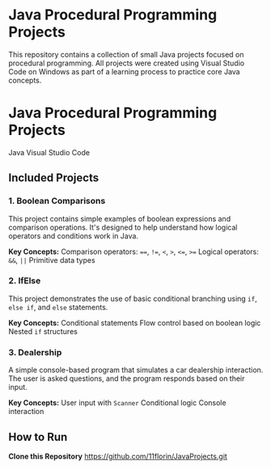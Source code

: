 # Java Procedural Programming Projects

This repository contains a collection of small Java projects focused on procedural programming. All projects were created using Visual Studio Code on Windows as part of a learning process to practice core Java concepts.

# Java Procedural Programming Projects
Java 
Visual Studio Code

##  Included Projects

### 1. Boolean Comparisons
This project contains simple examples of boolean expressions and comparison operations. It's designed to help understand how logical operators and conditions work in Java.

**Key Concepts:**
Comparison operators: `==`, `!=`, `<`, `>`, `<=`, `>=`
Logical operators: `&&`, `||`
Primitive data types

### 2. IfElse
This project demonstrates the use of basic conditional branching using `if`, `else if`, and `else` statements.

**Key Concepts:**
Conditional statements
Flow control based on boolean logic
Nested `if` structures

### 3. Dealership
A simple console-based program that simulates a car dealership interaction. The user is asked questions, and the program responds based on their input.

**Key Concepts:**
User input with `Scanner`
Conditional logic
Console interaction

##  How to Run
**Clone this Repository**
https://github.com/11florin/JavaProjects.git
